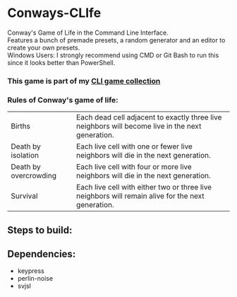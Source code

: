 # Conways-CLIfe
Conway's Game of Life in the Command Line Interface.  
Features a bunch of premade presets, a random generator and an editor to create your own presets.  
Windows Users: I strongly recommend using CMD or Git Bash to run this since it looks better than PowerShell.  

### This game is part of my [CLI game collection](https://github.com/Sv443/CLI-Games-Collection)
  
### Rules of Conway's game of life:
|  |  |
| --- | --- |
| Births | Each dead cell adjacent to exactly three live neighbors will become live in the next generation. |
| Death by isolation | Each live cell with one or fewer live neighbors will die in the next generation. |
| Death by overcrowding | Each live cell with four or more live neighbors will die in the next generation. |
| Survival | Each live cell with either two or three live neighbors will remain alive for the next generation. |

## Steps to build:

## Dependencies:
- keypress
- perlin-noise
- svjsl

